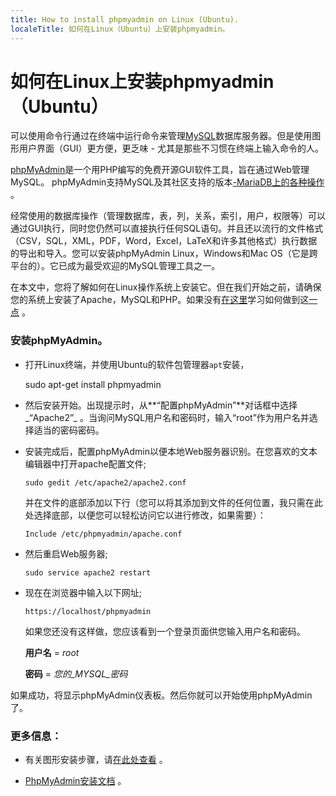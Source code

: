 ```yaml
---
title: How to install phpmyadmin on Linux (Ubuntu).
localeTitle: 如何在Linux（Ubuntu）上安装phpmyadmin。
---
```

# 如何在Linux上安装phpmyadmin（Ubuntu）

可以使用命令行通过在终端中运行命令来管理[MySQL](https://en.wikipedia.org/wiki/MySQL)数据库服务器。但是使用图形用户界面（GUI）更方便，更乏味 - 尤其是那些不习惯在终端上输入命令的人。

[phpMyAdmin](https://en.wikipedia.org/wiki/PhpMyAdmin)是一个用PHP编写的免费开源GUI软件工具，旨在通过Web管理MySQL。 phpMyAdmin支持MySQL及其社区支持的版本[\-MariaDB上的各种操作](https://en.wikipedia.org/wiki/MariaDB) 。

经常使用的数据库操作（管理数据库，表，列，关系，索引，用户，权限等）可以通过GUI执行，同时您仍然可以直接执行任何SQL语句。并且还以流行的文件格式（CSV，SQL，XML，PDF，Word，Excel，LaTeX和许多其他格式）执行数据的导出和导入。您可以安装phpMyAdmin Linux，Windows和Mac OS（它是跨平台的）。它已成为最受欢迎的MySQL管理工具之一。

在本文中，您将了解如何在Linux操作系统上安装它。但在我们开始之前，请确保您的系统上安装了Apache，MySQL和PHP。如果没有[在这里](https://fossnaija.com/install-lamp-server-linux-ubuntu/)学习如何做到这[一点](https://fossnaija.com/install-lamp-server-linux-ubuntu/) 。

### 安装phpMyAdmin。

*   打开Linux终端，并使用Ubuntu的软件包管理器`apt`安装，
    
    sudo apt-get install phpmyadmin
    
*   然后安装开始。出现提示时，从**“配置phpMyAdmin”**对话框中选择_“Apache2”_ 。当询问MySQL用户名和密码时，输入“root”作为用户名并选择适当的密码密码。
    
*   安装完成后，配置phpMyAdmin以便本地Web服务器识别。在您喜欢的文本编辑器中打开apache配置文件;
    
    ```
    sudo gedit /etc/apache2/apache2.conf 
    
    ```
    
    并在文件的底部添加以下行（您可以将其添加到文件的任何位置，我只需在此处选择底部，以便您可以轻松访问它以进行修改，如果需要）：
    
    `Include /etc/phpmyadmin/apache.conf`
    
*   然后重启Web服务器;
    
    ```
    sudo service apache2 restart 
    
    ```
    
*   现在在浏览器中输入以下网址;
    
    `https://localhost/phpmyadmin`
    
    如果您还没有这样做，您应该看到一个登录页面供您输入用户名和密码。
    
    **用户名** = _root_
    
    **密码** = _您的_MYSQL_密码_
    

如果成功，将显示phpMyAdmin仪表板。然后你就可以开始使用phpMyAdmin了。

### 更多信息：

*   有关图形安装步骤，请[在此处查看](https://fossnaija.com/install-phpmyadmin-linux-ubuntu/) 。
    
*   [PhpMyAdmin安装文档](https://docs.phpmyadmin.net/en/latest/setup.html) 。